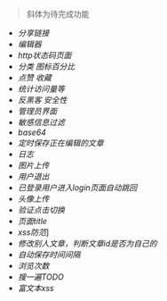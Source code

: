 >斜体为待完成功能

* *分享链接*
* *编辑器*
* *http状态码页面*
* *分类  图标百分比*
* *点赞 收藏*
* *统计访问量等*
* *反黑客 安全性*
* *管理员界面*
* *敏感信息过滤*
* *base64*
* *定时保存正在编辑的文章*
* *日志*
* *图片上传*
* *用户退出*
* *已登录用户进入login页面自动跳回*
* *头像上传*
* *验证点击切换*
* *页面title*
* *xss防范*]
* *修改别人文章，判断文章id是否为自己的*
* *自动保存时间间隔*
* *浏览次数*
* *搜一遍TODO*
* *富文本xss*
